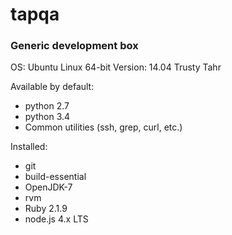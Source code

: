 # tapqa

### Generic development box

OS: Ubuntu Linux 64-bit
Version: 14.04 Trusty Tahr

Available by default:
- python 2.7
- python 3.4
- Common utilities (ssh, grep, curl, etc.)

Installed:
- git
- build-essential
- OpenJDK-7
- rvm
- Ruby 2.1.9
- node.js 4.x LTS
